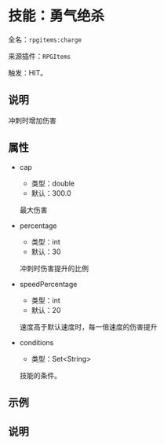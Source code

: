 # 技能：勇气绝杀

<!-- 本文件是通过游戏内 `/rpgitem gen-wiki` 命令生成的。 -->
<!-- 请只在对应的 "beginCustomXXXX" 与 "endCustomXXXX" 间编辑。  -->
<!-- 如果您想修改技能或其属性的描述， -->
<!-- 请修改 "resources/lang/zh_CN.yml" 中对应的项。 -->

全名：`rpgitems:charge`

来源插件：`RPGItems`

触发：HIT。

<!-- beginCustomHeader -->
<!-- endCustomHeader -->

## 说明

冲刺时增加伤害
<!-- beginCustomDescription -->
<!-- endCustomDescription -->

## 属性

* cap

  * 类型：double
  * 默认：300.0

  最大伤害

* percentage

  * 类型：int
  * 默认：30

  冲刺时伤害提升的比例

* speedPercentage

  * 类型：int
  * 默认：20

  速度高于默认速度时，每一倍速度的伤害提升

* conditions

  * 类型：Set&lt;String&gt;

  技能的条件。

<!-- beginCustomProperties -->
<!-- endCustomProperties -->

## 示例

<!-- beginCustomExample -->
<!-- endCustomExample -->

## 说明

<!-- beginCustomNote -->
<!-- endCustomNote -->